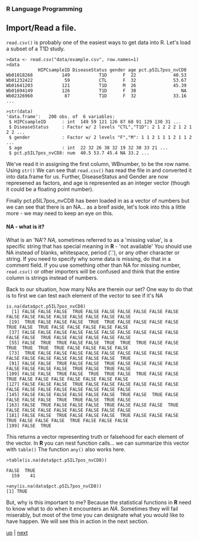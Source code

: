 ### R Language Programming

## Import/Read a file.

```read.csv()``` is probably one of the easiest ways to get data into R. Let's load a subset of a T1D study.

```
>data <- read.csv("data/example.csv", row.names=1)
>data
            HIPCsampleID DiseaseStatus gender age pct.p5IL7pos_nvCD8
Wb01018268           149           T1D      F  22              40.53
Wb01232422            59           CTL      F  32              53.67
Wb01641203           121           T1D      M  26              45.39
Wb01694149           126           T1D      F  38                 NA
Wb02326960            87           T1D      F  32              33.16
...

>str(data)
'data.frame':	200 obs. of  6 variables:
 $ HIPCsampleID      : int  149 59 121 126 87 68 91 129 130 31 ...
 $ DiseaseStatus     : Factor w/ 2 levels "CTL","T1D": 2 1 2 2 2 1 2 1 2 2 ...
 $ gender            : Factor w/ 2 levels "F","M": 1 1 2 1 1 1 2 1 1 2 ...
 $ age               : int  22 32 26 38 32 19 32 30 33 21 ...
 $ pct.p5IL7pos_nvCD8: num  40.5 53.7 45.4 NA 33.2 ...
```
We've read it in assigning the first column, WBnumber, to be the row name.
Using ```str()``` We can see that ```read.csv()``` has read the file in and converted it into data.frame for us. Further, DiseaseStatus and Gender are now represened as factors, and age is represented as an integer vector (though it could be a floating point number).

Finally pct.p5IL7pos_nvCD8 has been loaded in as a vector of numbers but we can see that there is an NA... as a breif aside, let's look into this a little more - we may need to keep an eye on this.  

#### NA - what is it?

What is an 'NA'?  *NA*, sometimes referred to as a 'missing value', is a specific string that has special meaning in **R** - 'not available'  You should use NA instead of blanks, whitespace, period ('.'), or any other character or string.  If you need to specify why some data is missing, do that in a comment field.  If you use something other than NA for missing number, ```read.csv()``` or other importers will be confused and think that the entire column is strings instead of numbers.

Back to our situation, how many NAs are therein our set?  One way to do that is to first we can test each element of the vector to see if it's NA

```
is.na(data$pct.p5IL7pos_nvCD8)
  [1] FALSE FALSE FALSE  TRUE FALSE FALSE FALSE FALSE FALSE FALSE FALSE FALSE FALSE FALSE FALSE FALSE FALSE FALSE
 [19]  TRUE FALSE FALSE FALSE  TRUE  TRUE FALSE FALSE FALSE FALSE  TRUE FALSE  TRUE FALSE FALSE FALSE FALSE FALSE
 [37] FALSE FALSE FALSE FALSE FALSE FALSE FALSE FALSE FALSE FALSE FALSE FALSE  TRUE FALSE FALSE FALSE FALSE FALSE
 [55] FALSE  TRUE  TRUE FALSE FALSE  TRUE  TRUE  TRUE FALSE FALSE  TRUE  TRUE  TRUE  TRUE FALSE FALSE FALSE FALSE
 [73]  TRUE FALSE FALSE FALSE FALSE FALSE FALSE FALSE FALSE FALSE FALSE FALSE FALSE FALSE FALSE FALSE FALSE  TRUE
 [91] FALSE FALSE  TRUE FALSE FALSE  TRUE FALSE FALSE FALSE FALSE FALSE FALSE FALSE FALSE  TRUE FALSE  TRUE FALSE
[109] FALSE FALSE  TRUE FALSE  TRUE  TRUE FALSE  TRUE FALSE FALSE  TRUE FALSE FALSE FALSE FALSE FALSE FALSE FALSE
[127] FALSE FALSE FALSE  TRUE FALSE FALSE FALSE FALSE FALSE FALSE FALSE FALSE FALSE FALSE FALSE FALSE FALSE FALSE
[145] FALSE FALSE FALSE FALSE FALSE FALSE  TRUE FALSE  TRUE FALSE FALSE FALSE FALSE  TRUE  TRUE FALSE  TRUE FALSE
[163] FALSE  TRUE FALSE FALSE FALSE  TRUE FALSE FALSE FALSE  TRUE FALSE FALSE FALSE FALSE FALSE FALSE FALSE FALSE
[181] FALSE FALSE  TRUE FALSE FALSE FALSE  TRUE FALSE FALSE FALSE  TRUE FALSE FALSE FALSE  TRUE FALSE FALSE FALSE
[199] FALSE  TRUE
```

This returns a vector representing truth or falsehood for each element of the vector.
In **R** you can nest function calls... we can summarize this vector with ```table()```
The function ```any()``` also works here.

```
>table(is.na(data$pct.p5IL7pos_nvCD8))

FALSE  TRUE 
  159    41 

>any(is.na(data$pct.p5IL7pos_nvCD8))
[1] TRUE
```
But, why is this important to me?  Because the statistical functions in **R** need to know what to do when it encounters an *NA*.  Sometimes they will fail miserably, but most of the time you can designate what you would like to have happen.  We will see this in action in the next section.

[up](../README.md) | [next](RFilter.md)